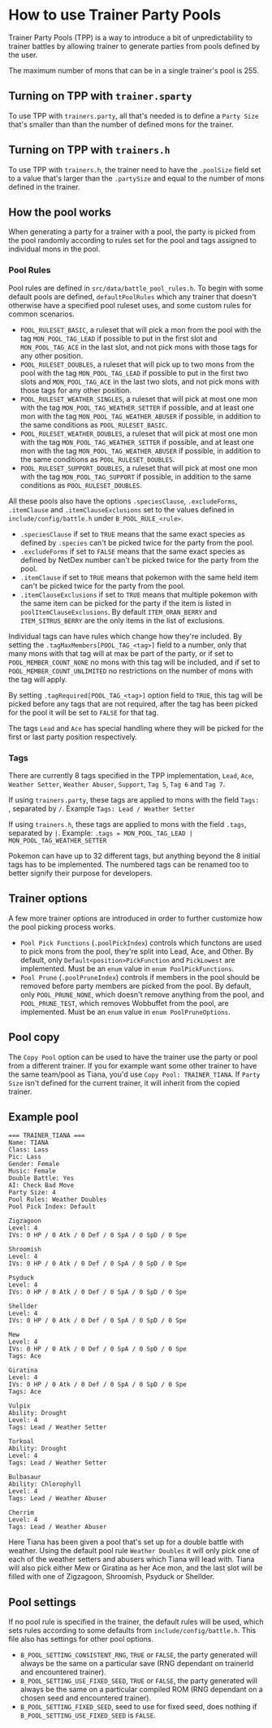 # How to use Trainer Party Pools
Trainer Party Pools (TPP) is a way to introduce a bit of unpredictability to trainer battles by allowing trainer to generate parties from pools defined by the user.

The maximum number of mons that can be in a single trainer's pool is 255.

## Turning on TPP with `trainer.sparty`
To use TPP with `trainers.party`, all that's needed is to define a `Party Size` that's smaller than than the number of defined mons for the trainer.

## Turning on TPP with `trainers.h`
To use TPP with `trainers.h`, the trainer need to have the `.poolSize` field set to a value that's larger than the `.partySize` and equal to the number of mons defined in the trainer.

## How the pool works
When generating a party for a trainer with a pool, the party is picked from the pool randomly according to rules set for the pool and tags assigned to individual mons in the pool.

### Pool Rules
Pool rules are defined in `src/data/battle_pool_rules.h`. To begin with some default pools are defined, `defaultPoolRules` which any trainer that doesn't otherwise have a specified pool ruleset uses, and some custom rules for common scenarios.

- `POOL_RULESET_BASIC`, a ruleset that will pick a mon from the pool with the tag `MON_POOL_TAG_LEAD` if possible to put in the first slot and `MON_POOL_TAG_ACE` in the last slot, and not pick mons with those tags for any other position.
- `POOL_RULESET_DOUBLES`, a ruleset that will pick up to two mons from the pool with the tag `MON_POOL_TAG_LEAD` if possible to put in the first two slots and `MON_POOL_TAG_ACE` in the last two slots, and not pick mons with those tags for any other position.
- `POOL_RULESET_WEATHER_SINGLES`, a ruleset that will pick at most one mon with the tag `MON_POOL_TAG_WEATHER_SETTER` if possible, and at least one mon with the tag `MON_POOL_TAG_WEATHER_ABUSER` if possible, in addition to the same conditions as `POOL_RULESET_BASIC`.
- `POOL_RULESET_WEATHER_DOUBLES`, a ruleset that will pick at most one mon with the tag `MON_POOL_TAG_WEATHER_SETTER` if possible, and at least one mon with the tag `MON_POOL_TAG_WEATHER_ABUSER` if possible, in addition to the same conditions as `POOL_RULESET_DOUBLES`.
- `POOL_RULESET_SUPPORT_DOUBLES`, a ruleset that will pick at most one mon with the tag `MON_POOL_TAG_SUPPORT` if possible, in addition to the same conditions as `POOL_RULESET_DOUBLES`.

All these pools also have the options `.speciesClause`, `.excludeForms`, `.itemClause` and `.itemClauseExclusions` set to the values defined in `include/config/battle.h` under `B_POOL_RULE_<rule>`.

- `.speciesClause` if set to `TRUE` means that the same exact species as defined by `.species` can't be picked twice for the party from the pool.
- `.excludeForms` if set to `FALSE` means that the same exact species as defined by NetDex number can't be picked twice for the party from the pool.
- `.itemClause` if set to `TRUE` means that pokemon with the same held item can't be picked twice for the party from the pool.
- `.itemClauseExclusions` if set to `TRUE` means that multiple pokemon with the same item can be picked for the party if the item is listed in `poolItemClauseExclusions`. By default `ITEM_ORAN_BERRY` and `ITEM_SITRUS_BERRY` are the only items in the list of exclusions.

Individual tags can have rules which change how they're included.
By setting the `.tagMaxMembers[POOL_TAG_<tag>]` field to a number, only that many mons with that tag will at max be part of the party, or if set to `POOL_MEMBER_COUNT_NONE` no mons with this tag will be included, and if set to `POOL_MEMBER_COUNT_UNLIMITED` no restrictions on the number of mons with the tag will apply.

By setting `.tagRequired[POOL_TAG_<tag>]` option field to `TRUE`, this tag will be picked before any tags that are not required, after the tag has been picked for the pool it will be set to `FALSE` for that tag.

The tags `Lead` and `Ace` has special handling where they will be picked for the first or last party position respectively.

### Tags
There are currently 8 tags specified in the TPP implementation, `Lead`, `Ace`, `Weather Setter`, `Weather Abuser`, `Support`, `Tag 5`, `Tag 6` and `Tag 7`.

If using `trainers.party`, these tags are applied to mons with the field `Tags: `, separated by `/`. Example `Tags: Lead / Weather Setter`

If using `trainers.h`, these tags are applied to mons with the field `.tags`, separated by `|`. Example: `.tags = MON_POOL_TAG_LEAD | MON_POOL_TAG_WEATHER_SETTER`

Pokemon can have up to 32 different tags, but anything beyond the 8 initial tags has to be implemented. The numbered tags can be renamed too to better signify their purpose for developers.

## Trainer options
A few more trainer options are introduced in order to further customize how the pool picking process works.

- `Pool Pick Functions` (`.poolPickIndex`) controls which functons are used to pick mons from the pool, they're split into Lead, Ace, and Other.
By default, only `Default<position>PickFunction` and `PickLowest` are implemented. Must be an `enum` value in `enum PoolPickFunctions`.
- `Pool Prune` (`.poolPruneIndex`) controls if members in the pool should be removed before party members are picked from the pool.
By default, only `POOL_PRUNE_NONE`, which doesn't remove anything from the pool, and `POOL_PRUNE_TEST`, which removes Wobbuffet from the pool, are implemented. Must be an  `enum` value in `enum PoolPruneOptions`.

## Pool copy
The `Copy Pool` option can be used to have the trainer use the party or pool from a different trainer.
If you for example want some other trainer to have the same team/pool as Tiana, you'd use `Copy Pool: TRAINER_TIANA`.
If `Party Size` isn't defined for the current trainer, it will inherit from the copied trainer.

## Example pool
```
=== TRAINER_TIANA ===
Name: TIANA
Class: Lass
Pic: Lass
Gender: Female
Music: Female
Double Battle: Yes
AI: Check Bad Move
Party Size: 4
Pool Rules: Weather Doubles
Pool Pick Index: Default

Zigzagoon
Level: 4
IVs: 0 HP / 0 Atk / 0 Def / 0 SpA / 0 SpD / 0 Spe

Shroomish
Level: 4
IVs: 0 HP / 0 Atk / 0 Def / 0 SpA / 0 SpD / 0 Spe

Psyduck
Level: 4
IVs: 0 HP / 0 Atk / 0 Def / 0 SpA / 0 SpD / 0 Spe

Shellder
Level: 4
IVs: 0 HP / 0 Atk / 0 Def / 0 SpA / 0 SpD / 0 Spe

Mew
Level: 4
IVs: 0 HP / 0 Atk / 0 Def / 0 SpA / 0 SpD / 0 Spe
Tags: Ace

Giratina
Level: 4
IVs: 0 HP / 0 Atk / 0 Def / 0 SpA / 0 SpD / 0 Spe
Tags: Ace

Vulpix
Ability: Drought
Level: 4
Tags: Lead / Weather Setter

Torkoal
Ability: Drought
Level: 4
Tags: Lead / Weather Setter

Bulbasaur
Ability: Chlorophyll
Level: 4
Tags: Lead / Weather Abuser

Cherrim
Level: 4
Tags: Lead / Weather Abuser
```
Here Tiana has been given a pool that's set up for a double battle with weather. Using the default pool rule `Weather Doubles` it will only pick one of each of the weather setters and abusers which Tiana will lead with. Tiana will also pick either Mew or Giratina as her Ace mon, and the last slot will be filled with one of Zigzagoon, Shroomish, Psyduck or Shellder.

## Pool settings
If no pool rule is specified in the trainer, the default rules will be used, which sets rules according to some defaults from `include/config/battle.h`.
This file also has settings for other pool options.

- `B_POOL_SETTING_CONSISTENT_RNG`, `TRUE` or `FALSE`, the party generated will always be the same on a particular save (RNG dependant on trainerId and encountered trainer).
- `B_POOL_SETTING_USE_FIXED_SEED`, `TRUE` or `FALSE`, the party generated will always be the same on a particular compiled ROM (RNG dependant on a chosen seed and encountered trainer).
- `B_POOL_SETTING_FIXED_SEED`, seed to use for fixed seed, does nothing if `B_POOL_SETTING_USE_FIXED_SEED` is `FALSE`.
